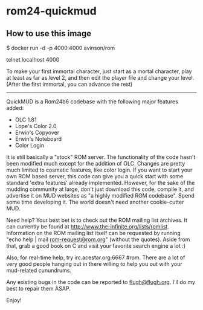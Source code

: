 rom24-quickmud
==============

## How to use this image

$ docker run -d -p 4000:4000 avinson/rom

telnet localhost 4000

To make your first immortal character, just start as a mortal
character, play at least as far as level 2, and then edit the
player file and change your level.  (After the first immortal,
you can advance the rest)

-----
QuickMUD is a Rom24b6 codebase with the following major features added:

* OLC 1.81
* Lope's Color 2.0
* Erwin's Copyover
* Erwin's Noteboard
* Color Login

It is still basically a "stock" ROM server.  The  functionality  of the
code hasn't been modified much except for the addition of  OLC. Changes
are pretty much limited to cosmetic features, like color login.  If you
want to start your own ROM based server, this code can give you a quick
start with some standard 'extra features' already implemented. However,
for the sake of the mudding community at  large,  don't  just  download
this code, compile it, and advertise it on MUD websites  as  "a  highly
modified  ROM  codebase".  Spend  some  time  developing  it. The world
doesn't need another cookie-cutter MUD.

Need help? Your best bet is to check out the ROM mailing list archives.
It can currently be found at http://www.the-infinite.org/lists/romlist.
Information  on the ROM mailing list itself can be requested by running
"echo help | mail rom-request@rom.org" (without the quotes). Aside from
that,  grab a  good  book on C and  visit your favorite search engine a
lot :)

Also,  for real-time  help,  try irc.acestar.org:6667  #rom.  There are
a lot of very good people hanging out in there willing to help  you out
with your mud-related cunundrums.

Any  existing bugs  in the  code can be reported to flugh@flugh.org.
I'll do my best to repair them ASAP.

Enjoy!
